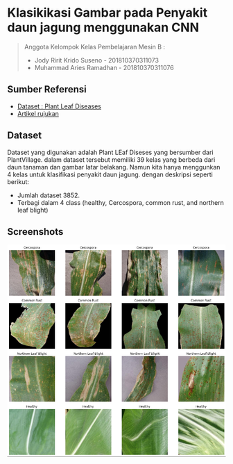 # Klasikikasi Gambar pada Penyakit daun jagung menggunakan CNN

> Anggota Kelompok Kelas Pembelajaran Mesin B :
> - Jody Ririt Krido Suseno - 201810370311073
> - Muhammad Aries Ramadhan - 201810370311076

## Sumber Referensi

 - [Dataset : Plant Leaf Diseases](https://data.mendeley.com/datasets/tywbtsjrjv/1)
 - [Artikel rujukan](http://dx.doi.org/10.12928/telkomnika.v18i3.14840)


## Dataset
Dataset yang digunakan adalah Plant LEaf Diseses yang bersumber dari PlantVillage. dalam dataset tersebut memiliki 39 kelas yang berbeda dari daun tanaman dan gambar latar belakang. Namun kita hanya menggunkan 4 kelas untuk klasifikasi penyakit daun jagung. dengan deskripsi seperti berikut:
- Jumlah dataset 3852.
- Terbagi dalam 4 class (healthy, Cercospora, common rust, and northern leaf blight)


## Screenshots
![Example screenshot](corn_leaf.png)



